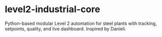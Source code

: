 # level2-industrial-core
Python-based modular Level 2 automation for steel plants with tracking, setpoints, quality, and live dashboard. Inspired by Danieli.

